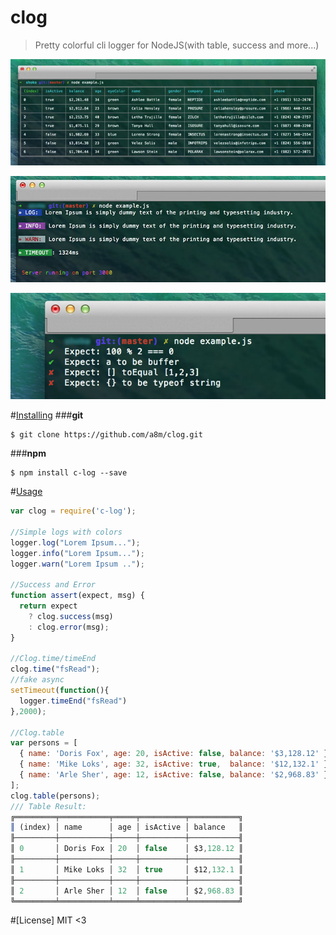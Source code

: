 clog
====
> Pretty colorful cli logger for NodeJS(with table, success and more...) 

![Screenshot](https://raw.githubusercontent.com/a8m/clog/master/screenshot/table.jpg)

![Screenshot](https://raw.githubusercontent.com/a8m/clog/master/screenshot/logs.jpg)

![Screenshot](https://raw.githubusercontent.com/a8m/clog/master/screenshot/expections.jpg)

#[Installing](#installing)
###**git**
```
$ git clone https://github.com/a8m/clog.git
```
###**npm**
```
$ npm install c-log --save
```

#[Usage](#usage)
```js
var clog = require('c-log');

//Simple logs with colors
logger.log("Lorem Ipsum...");
logger.info("Lorem Ipsum...");
logger.warn("Lorem Ipsum ..");

//Success and Error
function assert(expect, msg) {
  return expect 
    ? clog.success(msg) 
    : clog.error(msg);
}

//Clog.time/timeEnd
clog.time("fsRead");
//fake async
setTimeout(function(){
  logger.timeEnd("fsRead")
},2000);

//Clog.table
var persons = [
  { name: 'Doris Fox', age: 20, isActive: false, balance: '$3,128.12' },
  { name: 'Mike Loks', age: 32, isActive: true,  balance: '$12,132.1' },
  { name: 'Arle Sher', age: 12, isActive: false, balance: '$2,968.83' }
];
clog.table(persons);
/// Table Result:
╔═════════╤═══════════╤═════╤══════════╤═══════════╗
║ (index) │ name      │ age │ isActive │ balance   ║
╟─────────┼───────────┼─────┼──────────┼───────────╢
║ 0       │ Doris Fox │ 20  │ false    │ $3,128.12 ║
╟─────────┼───────────┼─────┼──────────┼───────────╢
║ 1       │ Mike Loks │ 32  │ true     │ $12,132.1 ║
╟─────────┼───────────┼─────┼──────────┼───────────╢
║ 2       │ Arle Sher │ 12  │ false    │ $2,968.83 ║
╚═════════╧═══════════╧═════╧══════════╧═══════════╝
```
#[License]
MIT <3
